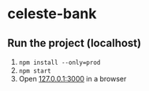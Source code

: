 # celeste-bank

Run the project (localhost)
---------------------------
1. `npm install --only=prod`
2. `npm start`
4. Open [127.0.0.1:3000](http://127.0.0.1:3000/) in a browser

